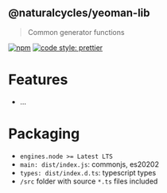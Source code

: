 ## @naturalcycles/yeoman-lib

> Common generator functions

[![npm](https://img.shields.io/npm/v/@naturalcycles/yeoman-lib/latest.svg)](https://www.npmjs.com/package/@naturalcycles/yeoman-lib)
[![code style: prettier](https://img.shields.io/badge/code_style-prettier-ff69b4.svg?style=flat-square)](https://github.com/prettier/prettier)

# Features

- ...

# Packaging

- `engines.node >= Latest LTS`
- `main: dist/index.js`: commonjs, es20202
- `types: dist/index.d.ts`: typescript types
- `/src` folder with source `*.ts` files included
